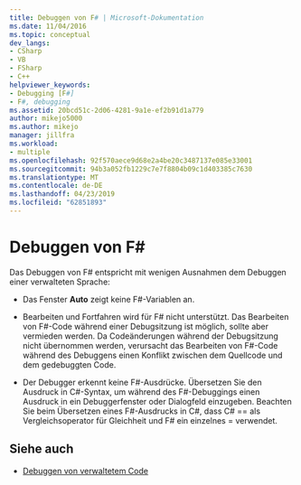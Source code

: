 ```yaml
---
title: Debuggen von F# | Microsoft-Dokumentation
ms.date: 11/04/2016
ms.topic: conceptual
dev_langs:
- CSharp
- VB
- FSharp
- C++
helpviewer_keywords:
- Debugging [F#]
- F#, debugging
ms.assetid: 20bcd51c-2d06-4281-9a1e-ef2b91d1a779
author: mikejo5000
ms.author: mikejo
manager: jillfra
ms.workload:
- multiple
ms.openlocfilehash: 92f570aece9d68e2a4be20c3487137e085e33001
ms.sourcegitcommit: 94b3a052fb1229c7e7f8804b09c1d403385c7630
ms.translationtype: MT
ms.contentlocale: de-DE
ms.lasthandoff: 04/23/2019
ms.locfileid: "62851893"
---
```

# <a name="debugging-f"></a>Debuggen von F\#
Das Debuggen von F# entspricht mit wenigen Ausnahmen dem Debuggen einer verwalteten Sprache:

- Das Fenster **Auto** zeigt keine F#-Variablen an.

- Bearbeiten und Fortfahren wird für F# nicht unterstützt. Das Bearbeiten von F#-Code während einer Debugsitzung ist möglich, sollte aber vermieden werden. Da Codeänderungen während der Debugsitzung nicht übernommen werden, verursacht das Bearbeiten von F#-Code während des Debuggens einen Konflikt zwischen dem Quellcode und dem gedebuggten Code.

- Der Debugger erkennt keine F#-Ausdrücke. Übersetzen Sie den Ausdruck in C#-Syntax, um während des F#-Debuggings einen Ausdruck in ein Debuggerfenster oder Dialogfeld einzugeben. Beachten Sie beim Übersetzen eines F#-Ausdrucks in C#, dass C# == als Vergleichsoperator für Gleichheit und F# ein einzelnes = verwendet.

## <a name="see-also"></a>Siehe auch
- [Debuggen von verwaltetem Code](../debugger/debugging-managed-code.md)
